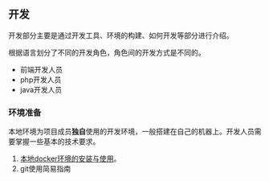 ## 开发

开发部分主要是通过开发工具、环境的构建、如何开发等部分进行介绍。

根据语言划分了不同的开发角色，角色间的开发方式是不同的。

* 前端开发人员
* php开发人员
* java开发人员

### 环境准备

本地环境为项目成员**独自**使用的开发环境，一般搭建在自己的机器上。开发人员需要掌握一些基本的技术要求。

1. [本地docker环境的安装与使用](/base/docker/docker.md)。
2. git使用简易指南


